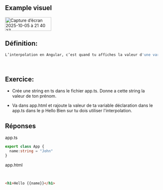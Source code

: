 ## Example visuel 

<img width="152" height="45" alt="Capture d’écran 2025-10-05 à 21 40 37" src="https://github.com/user-attachments/assets/3208af46-4d15-46ef-a128-d2a1bb897a13" />

<br>

## Définition:

```bash
L’interpolation en Angular, c’est quand tu affiches la valeur d'une variable dans le HTML en l’entourant avec {{ }}.
```

<br>

## Exercice: 

- Crée une string en ts dans le fichier app.ts.
Donne a cette string la valeur de ton prénom.

- Va dans app.html
et rajoute la valeur de ta variable déclaration dans le app.ts 
dans le p Hello
Bien sur tu dois utiliser l'interpolation. 








## Réponses

app.ts 

```ts
export class App {
  name:string = "John"
}
```


app.html

<br> 

```html
<h1>Hello {{name}}</h1>
```
